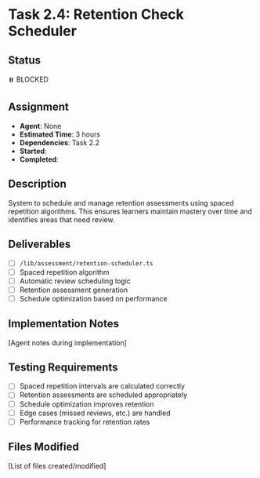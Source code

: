 # Task 2.4: Retention Check Scheduler

## Status

⏸️ BLOCKED

## Assignment

- **Agent**: None
- **Estimated Time**: 3 hours
- **Dependencies**: Task 2.2
- **Started**:
- **Completed**:

## Description

System to schedule and manage retention assessments using spaced repetition algorithms. This ensures learners maintain mastery over time and identifies areas that need review.

## Deliverables

- [ ] `/lib/assessment/retention-scheduler.ts`
- [ ] Spaced repetition algorithm
- [ ] Automatic review scheduling logic
- [ ] Retention assessment generation
- [ ] Schedule optimization based on performance

## Implementation Notes

[Agent notes during implementation]

## Testing Requirements

- [ ] Spaced repetition intervals are calculated correctly
- [ ] Retention assessments are scheduled appropriately
- [ ] Schedule optimization improves retention
- [ ] Edge cases (missed reviews, etc.) are handled
- [ ] Performance tracking for retention rates

## Files Modified

[List of files created/modified]
